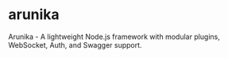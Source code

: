 # arunika
Arunika - A lightweight Node.js framework with modular plugins, WebSocket, Auth, and Swagger support.
